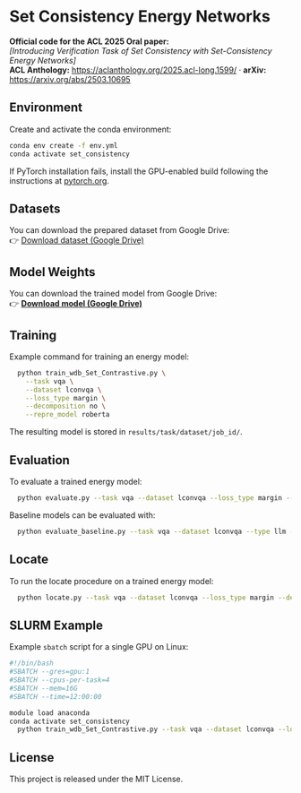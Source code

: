 # Set Consistency Energy Networks

**Official code for the ACL 2025 Oral paper:**  
_[Introducing Verification Task of Set Consistency with Set-Consistency Energy Networks]_  
**ACL Anthology:** https://aclanthology.org/2025.acl-long.1599/ · **arXiv:** https://arxiv.org/abs/2503.10695


## Environment

Create and activate the conda environment:

```bash
conda env create -f env.yml
conda activate set_consistency
```

If PyTorch installation fails, install the GPU-enabled build following the instructions at [pytorch.org](https://pytorch.org/get-started/locally/).

## Datasets

You can download the prepared dataset from Google Drive:  
👉 [Download dataset (Google Drive)](https://drive.google.com/file/d/1vF19VRmwjQd5BqdjrzE5sP05h6hHzp4Z/view?usp=sharing)

## Model Weights

You can download the trained model from Google Drive:  
👉 **[Download model (Google Drive)](https://drive.google.com/file/d/1w81S9Ut6Fg3EtYz4F_f99bJN0uhcXbb1/view?usp=sharing)**

## Training

Example command for training an energy model:

```bash
  python train_wdb_Set_Contrastive.py \
    --task vqa \
    --dataset lconvqa \
    --loss_type margin \
    --decomposition no \
    --repre_model roberta
```

The resulting model is stored in `results/task/dataset/job_id/`.

## Evaluation

To evaluate a trained energy model:

```bash
  python evaluate.py --task vqa --dataset lconvqa --loss_type margin --decomposition no --repre_model roberta
```

Baseline models can be evaluated with:

```bash
  python evaluate_baseline.py --task vqa --dataset lconvqa --type llm --model gpt-4o-mini --shot_num 5
```

## Locate

To run the locate procedure on a trained energy model:

```bash
  python locate.py --task vqa --dataset lconvqa --loss_type margin --decomposition no
```

## SLURM Example

Example `sbatch` script for a single GPU on Linux:

```bash
#!/bin/bash
#SBATCH --gres=gpu:1
#SBATCH --cpus-per-task=4
#SBATCH --mem=16G
#SBATCH --time=12:00:00

module load anaconda
conda activate set_consistency
  python train_wdb_Set_Contrastive.py --task vqa --dataset lconvqa --loss_type margin --decomposition no --repre_model roberta
```

## License

This project is released under the MIT License.
